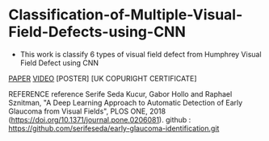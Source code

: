 # Classification-of-Multiple-Visual-Field-Defects-using-CNN
- This work is classify 6 types of visual field defect from Humphrey Visual Field Defect using CNN  

[PAPER](https://iopscience.iop.org/article/10.1088/1742-6596/1755/1/012041/meta)
[VIDEO](https://youtu.be/jRHmQ9ru004)
[POSTER]
[UK COPURIGHT CERTIFICATE]

REFERENCE
reference Serife Seda Kucur, Gabor Hollo and Raphael Sznitman, "A Deep Learning Approach to Automatic Detection of Early Glaucoma from Visual Fields", PLOS ONE, 2018 (https://doi.org/10.1371/journal.pone.0206081). github : https://github.com/serifeseda/early-glaucoma-identification.git
